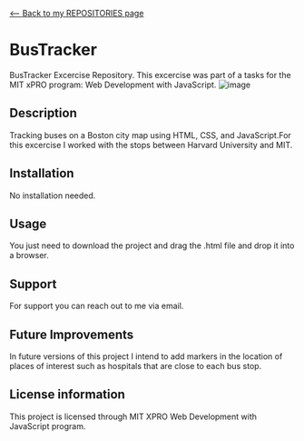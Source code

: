 <a href="https://github.com/YanisCorrea?tab=repositories"><-- Back to my REPOSITORIES page</a>
  
# BusTracker
BusTracker Excercise Repository. This excercise was part of a tasks for the MIT xPRO program: Web Development with JavaScript.
  ![image](https://user-images.githubusercontent.com/56746958/134923097-afb745ca-5098-40e2-92d2-745c5552bd00.png)


## Description
Tracking buses on a Boston city map using HTML, CSS, and JavaScript.For this excercise I worked with the stops between Harvard University and MIT.

## Installation
No installation needed.

## Usage
You just need to download the project and drag the .html file and drop it into a browser.

## Support
For support you can reach out to me via email.

## Future Improvements
In future versions of this project I intend to add markers in the location of places of interest such as hospitals that are close to each bus stop.

## License information
This project is licensed through MIT XPRO Web Development with JavaScript program.
